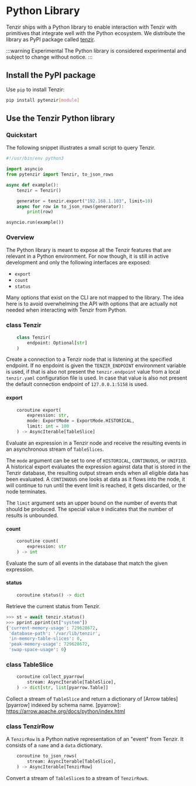 # Python Library

Tenzir ships with a Python library to enable interaction with Tenzir with
primitives that integrate well with the Python ecosystem. We distribute the
library as PyPI package called [tenzir][pypi-page].

[pypi-page]: https://pypi.org/project/tenzir/

:::warning Experimental
The Python library is considered experimental and subject to change without
notice.
:::

## Install the PyPI package

Use `pip` to install Tenzir:

```bash
pip install pytenzir[module]
```

## Use the Tenzir Python library

### Quickstart

The following snippet illustrates a small script to query Tenzir.

```py
#!/usr/bin/env python3

import asyncio
from pytenzir import Tenzir, to_json_rows

async def example():
    tenzir = Tenzir()

    generator = tenzir.export("192.168.1.103", limit=10)
    async for row in to_json_rows(generator):
        print(row)

asyncio.run(example())
```

### Overview

The Python library is meant to expose all the Tenzir features that are relevant
in a Python environment. For now though, it is still in active development and
only the following interfaces are exposed:

- `export`
- `count`
- `status`

Many options that exist on the CLI are not mapped to the library. The idea here
is to avoid overwhelming the API with options that are actually not needed when
interacting with Tenzir from Python.

### class Tenzir

```py
    class Tenzir(
        endpoint: Optional[str]
    )
```

Create a connection to a Tenzir node that is listening at the specified
endpoint. If no enpdoint is given the `TENZIR_ENDPOINT` environment variable is
used, if that is also not present the `tenzir.endpoint` value from a local
`tenzir.yaml` configuration file is used. In case that value is also not present
the default connection endpoint of `127.0.0.1:5158` is used.

#### export

```py
    coroutine export(
        expression: str,
        mode: ExportMode = ExportMode.HISTORICAL,
        limit: int = 100
    ) -> AsyncIterable[TableSlice]
```

Evaluate an expression in a Tenzir node and receive the resulting events in an
asynchronous stream of `TableSlices`.

The `mode` argument can be set to one of `HISTORICAL`, `CONTINUOUS`, or
`UNIFIED`. A historical export evaluates the expression against data
that is stored in the Tenzir database, the resulting output stream ends
when all eligible data has been evaluated. A `CONTINUOUS` one looks at data
as it flows into the node, it will continue to run until the event limit is
reached, it gets discarded, or the node terminates.

The `limit` argument sets an upper bound on the number of events that should
be produced. The special value `0` indicates that the number of results is
unbounded.

#### count

```py
    coroutine count(
        expression: str
    ) -> int
```

Evaluate the sum of all events in the database that match the given expression.

#### status

```py
    coroutine status() -> dict
```

Retrieve the current status from Tenzir.

```py
>>> st = await tenzir.status()
>>> pprint.pprint(st["system"])
{'current-memory-usage': 729628672,
 'database-path': '/var/lib/tenzir',
 'in-memory-table-slices': 0,
 'peak-memory-usage': 729628672,
 'swap-space-usage': 0}
```

### class TableSlice

```py
    coroutine collect_pyarrow(
        stream: AsyncIterable[TableSlice],
    ) -> dict[str, list[pyarrow.Table]]
```

Collect a stream of `TableSlice` and return a dictionary of [Arrow
tables][pyarrow] indexed by schema name.
[pyarrow]: https://arrow.apache.org/docs/python/index.html

### class TenzirRow

A `TenzirRow` is a Python native representation of an "event" from Tenzir. It
consists of a `name` and a `data` dictionary.

```py
    coroutine to_json_rows(
        stream: AsyncIterable[TableSlice],
    ) -> AsyncIterable[TenzirRow]
```

Convert a stream of `TableSlice`s to a stream of `TenzirRow`s.
